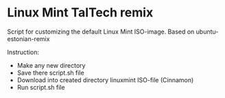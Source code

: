 Linux Mint TalTech remix
=============================

Script for customizing the default Linux Mint ISO-image. Based on ubuntu-estonian-remix

Instruction:
- Make any new directory
- Save there script.sh file
- Download into created directory linuxmint ISO-file (Cinnamon)
- Run script.sh file
 
